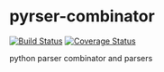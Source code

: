 # pyrser-combinator
[![Build Status](https://travis-ci.org/tgbugs/hyputils.svg?branch=master)](https://travis-ci.org/tgbugs/hyputils)
[![Coverage Status](https://coveralls.io/repos/github/tgbugs/hyputils/badge.svg?branch=master)](https://coveralls.io/github/tgbugs/hyputils?branch=master)

python parser combinator and parsers
